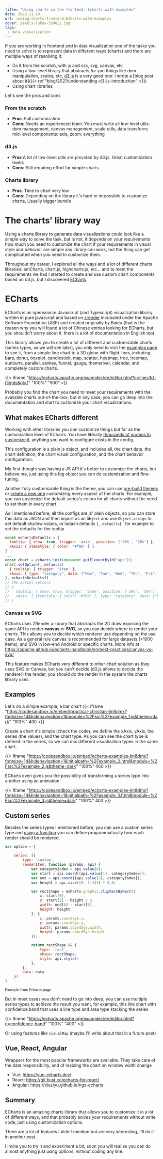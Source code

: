 ```yaml
---
title: "Using charts in the frontend: Echarts with examples"
date: 2022-11-10
url: /using-charts-frontend-Echarts-with-examples
cover: pexels-lukas-590022.jpg
tags:
 - data visualization
---
```

If you are working in frontend and in data visualization one of the tasks you need to solve is to represent data in 
different ways (charts) and there are multiple ways of resolving it:
* Do it from the scratch, with js and css, svg, canvas, etc
* Using a low-level library that abstracts for you things like dom manipulation, scales, etc, [d3.js](https://d3js.org/) is a very good one: I wrote a [blog post about it]({{< ref "blog/2021/understanding-d3-js-introduction" >}})
* Using chart libraries

Let's see the pros and cons

### From the scratch
* **Pros**: Full customization
* **Cons**: Needs an experienced team. You must write all low-level utils: dom management, canvas management, scale utils, data transform; mid-level components: axis, zoom; everything


### d3.js
* **Pros**:A lot of low-level utils are provided by d3.js, Great customization levels
* **Cons**: Still requiring effort for simple charts

### Charts library
* **Pros**: Time to chart very low
* **Cons**: Depending on the library it's hard or impossible to customize charts,  Usually bigger bundle


# The charts' library way
Using a charts library to generate data visualizations could look like a simple way to solve the task, but is not, it depends on your requirements how much you need to customize the chart if your requirements in visual style and behavior are simple any library can work, but the thing can get complicated when you need to customize them.

Throughout my career, I explored all the ways and a lot of different charts libraries: amCharts, chart.js, highcharts.js, etc... and to meet the requirements we had I started to create and use custom chart components based on d3.js, but I discovered [ECharts](https://echarts.apache.org/en/index.html)

# ECharts
ECharts is an opensource Javascript (and Typescript) visualization library written in pure javascript and based on [zrender](https://github.com/ecomfe/zrender) incubated under the Apache Software Foundation (ASF) and created originally by Baidu (that is the reason why you will found a lot of Chinese entries looking for ECharts, but you shouldn't worry about it, there is a lot of documentation in English too).

This library allows you to create a lot of different and customizable charts (series types, as we will see later), you only need to visit the [examples page](https://echarts.apache.org/examples/en/index.html) to see it, from a simple line chart to a 3D globe with flight lines, including bars, donut, boxplot, candlestick, map, scatter, heatmap, tree, treemap, sunburts, parallel, sankey, funnel, gauge, themeriver, calendar, and completely custom charts.

{{< iframe "https://echarts.apache.org/examples/en/editor.html?c=lines3d-flights&gl=1"  "100%" "500" >}}

Probably you find the chart you need to meet your requirements with the available charts out-of-the-box, but in any case, you can go deep into the documentation and start to customize your chart visualizations.

## What makes ECharts different
Working with other libraries you can customize things but far as the customization level of ECharts.
You have literally [thousands of params to customize it](https://echarts.apache.org/en/option.html), anything you want to configure exists in the config.

This configuration is a plain js object, and includes all, the chart data, the chart definition, the chart visual configuration, and the chart behavior configuration.

My first thought was having a JS API it's better to customize the charts, but believe me, just using this big object you can do customization and fine-tuning.

Another fully customizable thing is the theme, you can use [pre-build themes](https://echarts.apache.org/en/download-theme.html) or [create a new one](https://echarts.apache.org/en/theme-builder.html)  customizing every aspect of the charts. For example, you can customize the default series's colors for all charts without the need to set them in every chart

As I mentioned before, all the configs are js' plain objects, so you can store this data as JSON and then import as an `Object` and use `Object.assign` to set default shallow values, or lodash defaults (`_.defaults`)
` for example to set the defaults for the tooltip


```js
const echartsDefaults = {
  tooltip: { show: true, trigger: 'axis', position: ['50%', '50%'] },
  xAxis: { itemStyle: { color: '#f00' } }
}
...
const chart = echarts.init(document.getElementById("app"));
chart.setOption(_.defaults(
  { tooltip: { trigger: 'item' },
  xAxis: { type: "category", data: ["Mon", "Tue", "Wed", "Thu", "Fri", "Sat", "Sun"] }
}, echartsDefaults))
// The actual options
// { 
//   tooltip: { show: true, trigger: 'item', position: ['50%', '50%'] },
//   xAxis: { itemStyle: { color: '#f00' }, type: "category", data: ["Mon", "Tue", "Wed", "Thu", "Fri", "Sat", "Sun"] }
// }
```

### Canvas vs SVG
ECharts uses ZRender a library that abstracts the 2D draw exposing the same API to render **canvas** or **SVG**, so you can decide where to render your charts.
This allows you to decide which renderer use depending on the use case. As a general rule canvas is recommended for large datasets (>1000 items), and SVG in low-end Android or specific charts. More info at https://apache.github.io/echarts-handbook/en/best-practices/canvas-vs-svg/

This feature makes ECharts very different to other chart solution as they uses SVG or Canvas, but you can't decide (d3.js allows to decide the renderer) the render, you should do the render in the system the charts library uses.


## Examples

Let's do a simple example, a bar chart
{{< iframe "https://codesandbox.io/embed/practical-christian-lm8dmx?fontsize=14&hidenavigation=1&module=%2Fsrc%2Fexample_1.js&theme=dark" "100%" 400 >}}

Create a chart it's simple (check the code), we define the xAxis, yAxis, the series (the values), and the chart type. As you can see the chart type is defined in the series, so we can mix different visualization types in the same chart.

{{< iframe "https://codesandbox.io/embed/echarts-examples-lm8dmx?fontsize=14&hidenavigation=1&initialpath=%2Fexample_2.html&module=%2Fsrc%2Fexample_2.js&theme=dark" "100%" 400 >}}

ECharts even gives you the possibility of transforming a series type into another using an animation


{{< iframe "https://codesandbox.io/embed/echarts-examples-lm8dmx?fontsize=14&hidenavigation=1&initialpath=%2Fexample_3.html&module=%2Fsrc%2Fexample_3.js&theme=dark" "100%" 400 >}}


## Custom series
Besides the series types I mentioned before, you can use a custom series type and [using a function](https://echarts.apache.org/en/option.html#series-custom) you can define programmatically how each render should be rendered.

```js
var option = {
    ...,
    series: [{
        type: 'custom',
        renderItem: function (params, api) {
            var categoryIndex = api.value(0);
            var start = api.coord([api.value(1), categoryIndex]);
            var end = api.coord([api.value(2), categoryIndex]);
            var height = api.size([0, 1])[1] * 0.6;

            var rectShape = echarts.graphic.clipRectByRect({
                x: start[0],
                y: start[1] - height / 2,
                width: end[0] - start[0],
                height: height
            }, {
                x: params.coordSys.x,
                y: params.coordSys.y,
                width: params.coordSys.width,
                height: params.coordSys.height
            });

            return rectShape && {
                type: 'rect',
                shape: rectShape,
                style: api.style()
            };
        },
        data: data
    }]
}
```
<small>Example from Echarts page</small>

But in most cases you don't need to go into deep, you can use multiple series types to achieve the result you want, for example, this line chart with confidence band that uses a line type and area type stacking the series

{{< iframe "https://echarts.apache.org/examples/en/editor.html?c=confidence-band" "100%" "400" >}}

Or using features like `visualMap` (maybe I'll write about that in a future post)

## Vue, React, Angular
Wrappers for the most popular frameworks are available. They take care of the data responsibility, and of resizing the chart on window width change

* Vue: https://vue-echarts.dev/
* React: https://git.hust.cc/echarts-for-react/
* Angular: https://xieziyu.github.io/ngx-echarts


## Summary
ECharts is an amazing charts library that allows you to customize it in a lot of different ways, and that probably solves your requirements without write code, just using customization options. 

There are a lot of features I didn't mention but are very interesting, I'll do it in another post.

I invite you to try it and experiment a bit, soon you will realize you can do almost anything just using options, without coding any line.



